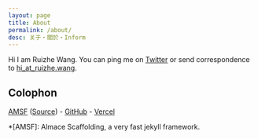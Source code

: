 ```yaml
---
layout: page
title: About
permalink: /about/
desc: 关于・關於・Inform
---
```


Hi I am Ruizhe Wang. You can ping me on [Twitter](https://twitter.com/Shadowport_) or send correspondence to [hi_at_ruizhe.wang](mailto:hi@ruizhe.wang).

## Colophon

[AMSF](https://sparanoid.com/lab/amsf/) ([Source](https://github.com/sparanoid/sparanoid.com)) -
[GitHub](https://github.com/) -
[Vercel](https://vercel.com/)

*[AMSF]: Almace Scaffolding, a very fast jekyll framework.